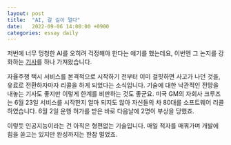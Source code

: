 ```yaml
---
layout: post
title:  "AI, 갈 길이 멀다"
date:   2022-09-06 14:00:00 +0900
categories: essay daily
---
```


저번에 너무 멍청한 AI를 오히려 걱정해야 한다는 얘기를 했는데요, 이번엔 그 논지를 강화하는 [기사][article]를 하나 가져왔습니다.

자율주행 택시 서비스를 본격적으로 시작하기 전부터 이미 걸핏하면 사고가 나던 것을, 유료로 전환하자마자 리콜을 하게 되었다는 소식입니다. 기술에 대한 낙관적인 전망을 내놓는 기사도 좋지만 이렇게 한계를 비판하는 것도 좋군요. 미국 GM의 자회사 크루즈는 6월 23일 서비스를 시작한지 얼마 되지도 않아 자신들의 차 80대를 소프트웨어 리콜하였습니다. 6월 2일 운행 허가를 받은 바로 다음날에 2명이 부상을 당했죠.

이렇듯 인공지능이라는 건 아직은 형편없는 기술입니다. 매일 적자를 매꿔가며 개발에 힘을 쏟고는 있지만 완성까지는 한참 멀었죠.

[article]:https://n.news.naver.com/mnews/article/028/0002605619?sid=105